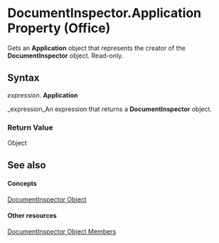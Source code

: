 
# DocumentInspector.Application Property (Office)

Gets an  **Application** object that represents the creator of the **DocumentInspector** object. Read-only.


## Syntax

 _expression_. **Application**

 _expression_An expression that returns a  **DocumentInspector** object.


### Return Value

Object


## See also


#### Concepts


 [DocumentInspector Object](75dcf0ca-5afa-996b-e8d2-13d71ac0f6f8.md)
#### Other resources


 [DocumentInspector Object Members](4b23508a-5296-645f-2649-c1f29b921ace.md)
